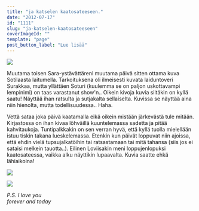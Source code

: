 ```yaml
---
title: "ja katselen kaatosateeseen."
date: "2012-07-17"
id: "1111"
slug: "ja-katselen-kaatosateeseen"
coverImageId: ""
template: "page"
post_button_label: "Lue lisää"
---
```


[![](/images/surakka%252Bsoturi+062.png)](http://4.bp.blogspot.com/-bSmui5YQ4Po/UAWVTTdtX_I/AAAAAAAAA4g/II1MN70xl8U/s1600/surakka%252Bsoturi+062.png)

  
  
Muutama toisen Sara-ystävättäreni muutama päivä sitten ottama kuva Sotilaasta laitumella. Tarkoituksena oli ilmeisesti kuvata laiduntoveri Surakkaa, mutta yllättäen Soturi (kuulemma se on paljon uskottavampi lempinimi) on taas varastanut show'n.. Oikein kivoja kuvia siitäkin on kyllä saatu! Näyttää ihan ratsulta ja sutjakalta sellaiselta. Kuvissa se näyttää aina niin hienolta, mutta todellisuudessa.. Haha.  
  
Vettä sataa joka päivä kaatamalla eikä oikein mistään järkevästä tule mitään. Kirjastossa on ihan kivaa löhväillä kuuntelemassa sadetta ja pitää kahvitaukoja. Tuntipalkkakin on sen verran hyvä, että kyllä tuolla mielellään istuu tiskin takana lueskelemassa. Etenkin kun päivät loppuvat niin ajoissa, että ehdin vielä tupsujalkatöihin tai ratsastamaan tai mitä tahansa (siis jos ei sataisi melkein tauotta..). Eilinen Loviisakin meni loppujenlopuksi kaatosateessa, vaikka alku näyttikin lupaavalta. Kuvia saatte ehkä lähiaikoina!  
  

[![](/images/surakka+soturi+045.png)](http://2.bp.blogspot.com/-1IVbk7rt4nI/UAWVQsOd-JI/AAAAAAAAA4Y/1t5S_MedXvs/s1600/surakka+soturi+045.png)

  

[![](/images/surakka+soturi+033.png)](http://2.bp.blogspot.com/-1-1rGAar5y0/UAWVNasEkTI/AAAAAAAAA4Q/YQ0rvFwuvpU/s1600/surakka+soturi+033.png)

  
  
_P.S. I love you_  
_forever and today_
